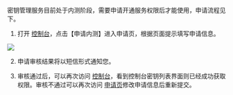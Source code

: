 密钥管理服务目前处于内测阶段，需要申请开通服务权限后才能使用，申请流程见下。

1. 打开 [控制台](https://console.qcloud.com/kms)，点击【申请内测】进入申请页，根据页面提示填写申请信息。

![](https://mc.qcloudimg.com/static/img/a4f8a872a844dd44f1075a54ff72ae79/open_1.png)


2. 申请审核结果将以短信形式通知您。

3. 审核通过后，可以再次访问 [控制台](https://console.qcloud.com/kms)，看到控制台密钥列表界面则已经成功获取权限。审核不通过可以再次访问 [申请页](https://www.qcloud.com/act/apply/kmsreq)修改申请信息后重新提交。
